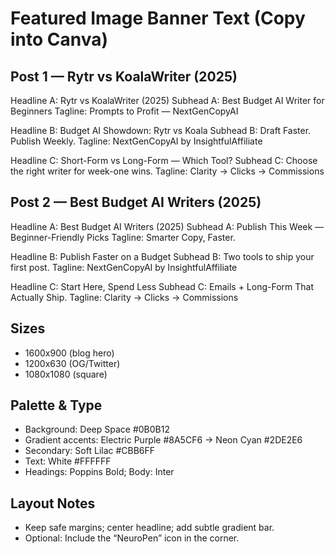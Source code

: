 # Featured Image Banner Text (Copy into Canva)

## Post 1 — Rytr vs KoalaWriter (2025)
Headline A: Rytr vs KoalaWriter (2025)
Subhead A: Best Budget AI Writer for Beginners
Tagline: Prompts to Profit — NextGenCopyAI

Headline B: Budget AI Showdown: Rytr vs Koala
Subhead B: Draft Faster. Publish Weekly.
Tagline: NextGenCopyAI by InsightfulAffiliate

Headline C: Short-Form vs Long-Form — Which Tool?
Subhead C: Choose the right writer for week-one wins.
Tagline: Clarity -> Clicks -> Commissions

## Post 2 — Best Budget AI Writers (2025)
Headline A: Best Budget AI Writers (2025)
Subhead A: Publish This Week — Beginner-Friendly Picks
Tagline: Smarter Copy, Faster.

Headline B: Publish Faster on a Budget
Subhead B: Two tools to ship your first post.
Tagline: NextGenCopyAI by InsightfulAffiliate

Headline C: Start Here, Spend Less
Subhead C: Emails + Long-Form That Actually Ship.
Tagline: Clarity -> Clicks -> Commissions

## Sizes
- 1600x900 (blog hero)
- 1200x630 (OG/Twitter)
- 1080x1080 (square)

## Palette & Type
- Background: Deep Space #0B0B12
- Gradient accents: Electric Purple #8A5CF6 -> Neon Cyan #2DE2E6
- Secondary: Soft Lilac #CBB6FF
- Text: White #FFFFFF
- Headings: Poppins Bold; Body: Inter

## Layout Notes
- Keep safe margins; center headline; add subtle gradient bar.
- Optional: Include the “NeuroPen” icon in the corner.
